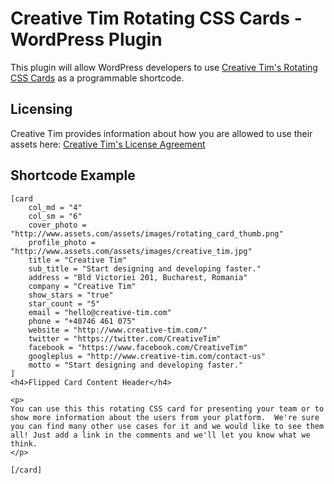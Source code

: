 # Creative Tim Rotating CSS Cards - WordPress Plugin

This plugin will allow WordPress developers to use [Creative Tim's Rotating CSS Cards](http://www.creative-tim.com/product/rotating-css-card) as a programmable shortcode. 

## Licensing

Creative Tim provides information about how you are allowed to use their assets here: [Creative Tim's License Agreement](http://www.creative-tim.com/license)

## Shortcode Example

```
[card 
	col_md = "4"
	col_sm = "6"
	cover_photo = "http://www.assets.com/assets/images/rotating_card_thumb.png"
	profile_photo = "http://www.assets.com/assets/images/creative_tim.jpg"
	title = "Creative Tim"
	sub_title = "Start designing and developing faster."
	address = "Bld Victoriei 201, Bucharest, Romania"
	company = "Creative Tim"
	show_stars = "true"
	star_count = "5"
	email = "hello@creative-tim.com"
	phone = "+40746 461 075"
	website = "http://www.creative-tim.com/"
	twitter = "https://twitter.com/CreativeTim"
	facebook = "https://www.facebook.com/CreativeTim"
	googleplus = "http://www.creative-tim.com/contact-us"
	motto = "Start designing and developing faster."
]
<h4>Flipped Card Content Header</h4>

<p>
You can use this this rotating CSS card for presenting your team or to show more information about the users from your platform.  We're sure you can find many other use cases for it and we would like to see them all! Just add a link in the comments and we'll let you know what we think.
</p>

[/card]
```